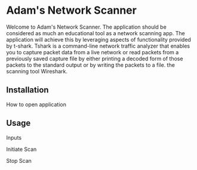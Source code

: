 # Adam's Network Scanner
Welcome to Adam's Network Scanner. The application should be considered as much an educational tool as a network scanning app.  The application will achieve this by leveraging aspects of functionality provided by t-shark.  Tshark is a command-line network traffic analyzer that enables you to capture packet data from a live network or read packets from a previously saved capture file by either printing a decoded form of those packets to the standard output or by writing the packets to a file.  the scanning tool Wireshark.  

## Installation
How to open application

## Usage

Inputs

Initiate Scan

Stop Scan 


